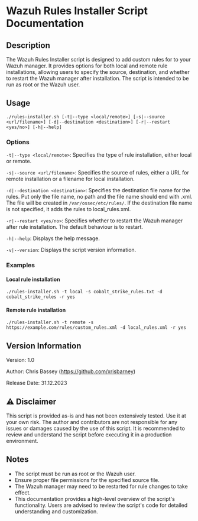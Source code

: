 # Wazuh Rules Installer Script Documentation
## Description
The Wazuh Rules Installer script is designed to add custom rules for to your Wazuh manager. It provides options for both local and remote rule installations, allowing users to specify the source, destination, and whether to restart the Wazuh manager after installation. The script is intended to be run as root or the Wazuh user.

## Usage
```
./rules-installer.sh [-t|--type <local/remote>] [-s|--source <url/filename>] [-d|--destination <destination>] [-r|--restart <yes/no>] [-h|--help]
```
### Options

`-t|--type <local/remote>`: Specifies the type of rule installation, either local or remote.

`-s|--source <url/filename>`: Specifies the source of rules, either a URL for remote installation or a filename for local installation.

`-d|--destination <destination>`: Specifies the destination file name for the rules. Put only the file name, no path and the file name should end with .xml. The file will be created in `/var/ossec/etc/rules/`. If the destination file name is not specified, it adds the rules to local_rules.xml. 

`-r|--restart <yes/no>`: Specifies whether to restart the Wazuh manager after rule installation. The default behaviour is to restart.

`-h|--help`: Displays the help message.

`-v|--version`: Displays the script version information.

### Examples
#### Local rule installation
```./rules-installer.sh -t local -s cobalt_strike_rules.txt -d cobalt_strike_rules -r yes```

#### Remote rule installation
```./rules-installer.sh -t remote -s https://example.com/rules/custom_rules.xml -d local_rules.xml -r yes```

## Version Information
Version: 1.0

Author: Chris Bassey (https://github.com/xrisbarney)

Release Date: 31.12.2023

## ⚠️ Disclaimer
This script is provided as-is and has not been extensively tested. Use it at your own risk. The author and contributors are not responsible for any issues or damages caused by the use of this script. It is recommended to review and understand the script before executing it in a production environment.

## Notes
- The script must be run as root or the Wazuh user.
- Ensure proper file permissions for the specified source file.
- The Wazuh manager may need to be restarted for rule changes to take effect.
- This documentation provides a high-level overview of the script's functionality. Users are advised to review the script's code for detailed understanding and customization.